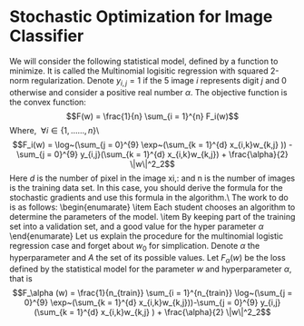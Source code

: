 # Stochastic Optimization for Image Classifier
We will consider the following statistical model, defined by a function to minimize. It is called the Multinomial logisitic regression with squared 2-norm regularization. Denote $y_{i,j} = 1$ if the 5 image $i$ represents digit $j$ and 0 otherwise and consider a positive real number $\alpha$. The objective function is the convex function:
$$F(w) = \frac{1}{n} \sum_{i = 1}^{n} F_i(w)$$ 
Where, $~\forall i \in \{1,\dots \dots, n\}$\\
$$F_i(w) = \log~(\sum_{j = 0}^{9} \exp~(\sum_{k = 1}^{d} x_{i,k}w_{k,j} )) - \sum_{j = 0}^{9} y_{i,j}(\sum_{k = 1}^{d} x_{i,k}w_{k,j}) + \frac{\alpha}{2} \|w\|^2_2$$
Here $d$ is the number of pixel in the image xi,: and n is the number of images is the training data set. In this case, you should derive the formula for the stochastic gradients and use this formula in the algorithm.\\
The work to do is as follows:
\begin{enumarate}
\item Each student chooses an algorithm to determine the parameters of the model.
\item By keeping part of the training set into a validation set, and a good value for the hyper parameter $\alpha$
\end{enumarate}
Let us explain the procedure for the multinomial logistic regression case and forget about $w_0$ for simplication. Denote $\alpha$ the hyperparameter and $A$ the set of its possible values. Let $F_α(w)$ be the loss defined by the statistical model for the parameter $w$ and hyperparameter $\alpha$, that is
$$F_\alpha (w) = \frac{1}{n_{train}} \sum_{i = 1}^{n_{train}} \log~(\sum_{j = 0}^{9} \exp~(\sum_{k = 1}^{d} x_{i,k}w_{k,j}))-\sum_{j = 0}^{9} y_{i,j}(\sum_{k = 1}^{d} x_{i,k}w_{k,j} ) + \frac{\alpha}{2} \|w\|^2_2$$
